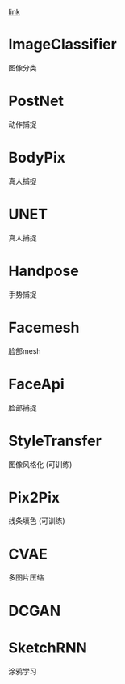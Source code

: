 [link](https://learn.ml5js.org/#/)

# ImageClassifier

图像分类

# PostNet

动作捕捉

# BodyPix

真人捕捉

# UNET

真人捕捉

# Handpose

手势捕捉

# Facemesh

脸部mesh

# FaceApi

脸部捕捉

# StyleTransfer

图像风格化 (可训练)

# Pix2Pix

线条填色 (可训练)

# CVAE

多图片压缩

# DCGAN

# SketchRNN

涂鸦学习

